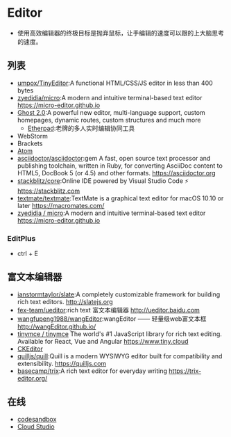 # Editor

* 使用高效编辑器的终极目标是抛弃鼠标，让手编辑的速度可以跟的上大脑思考的速度。

## 列表

* [umpox/TinyEditor](https://github.com/umpox/TinyEditor):A functional HTML/CSS/JS editor in less than 400 bytes
* [zyedidia/micro](https://github.com/zyedidia/micro):A modern and intuitive terminal-based text editor https://micro-editor.github.io
* [Ghost 2.0](https://blog.ghost.org/2-0/):A powerful new editor, multi-language support, custom homepages, dynamic routes, custom structures and much more
    - [Etherpad](http://etherpad.org/):老牌的多人实时编辑协同工具
*  WebStorm
*  Brackets
* [Atom](./Atom.md)
* [asciidoctor/asciidoctor](https://github.com/asciidoctor/asciidoctor):gem A fast, open source text processor and publishing toolchain, written in Ruby, for converting AsciiDoc content to HTML5, DocBook 5 (or 4.5) and other formats. https://asciidoctor.org
* [stackblitz/core](https://github.com/stackblitz/core):Online IDE powered by Visual Studio Code ⚡️ https://stackblitz.com
* [textmate/textmate](https://github.com/textmate/textmate):TextMate is a graphical text editor for macOS 10.10 or later https://macromates.com/
* [zyedidia / micro](https://github.com/zyedidia/micro):A modern and intuitive terminal-based text editor https://micro-editor.github.io

### EditPlus

* ctrl + E

## 富文本编辑器

* [ianstormtaylor/slate](https://github.com/ianstormtaylor/slate):A completely customizable framework for building rich text editors. http://slatejs.org
* [fex-team/ueditor](https://github.com/fex-team/ueditor):rich text 富文本编辑器 http://ueditor.baidu.com
* [wangfupeng1988/wangEditor](https://github.com/wangfupeng1988/wangEditor/):wangEditor —— 轻量级web富文本框 http://wangEditor.github.io/
* [tinymce / tinymce](https://github.com/tinymce/tinymce) The world's #1 JavaScript library for rich text editing. Available for React, Vue and Angular https://www.tiny.cloud
* [CKEditor](http://ckeditor.com/)
* [quilljs/quill](https://github.com/quilljs/quill):Quill is a modern WYSIWYG editor built for compatibility and extensibility. https://quilljs.com
* [basecamp/trix](https://github.com/basecamp/trix):A rich text editor for everyday writing https://trix-editor.org/

## 在线

* [codesandbox](https://codesandbox.io)
* [Cloud Studio](https://studio.dev.tencent.com/)
